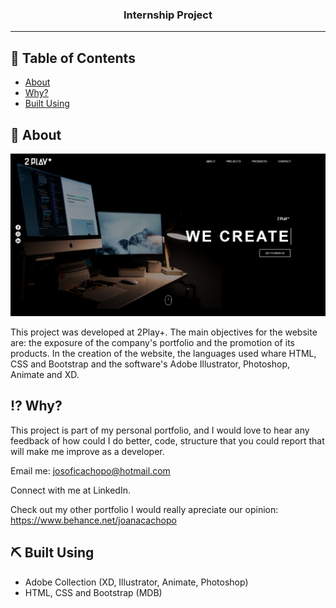 
<h3 align="center">Internship Project</h3>

---


## 📝 Table of Contents
- [About](#about)
- [Why?](#why)
- [Built Using](#built_using)

## 🧐 About <a name = "about"></a>

![index](https://github.com/Catchopa/Internship_Project/blob/master/screenshots/index.png)


This project was developed at 2Play+. The main objectives for the website are: the exposure of the company's portfolio and the promotion of its products. In the creation of the website, the languages used whare HTML, CSS and Bootstrap and the software's Adobe Illustrator, Photoshop, Animate and XD.

## :interrobang: Why? <a name = "why"></a>

This project is part of my personal portfolio, and I would love to hear any feedback of how could I do better, code, structure that you could report that will make me improve as a developer.

Email me: josoficachopo@hotmail.com

Connect with me at LinkedIn.

Check out my other portfolio I would really apreciate our opinion: https://www.behance.net/joanacachopo


## ⛏️ Built Using <a name = "built_using"></a>
- Adobe Collection (XD, Illustrator, Animate, Photoshop) 
- HTML, CSS and Bootstrap (MDB)





